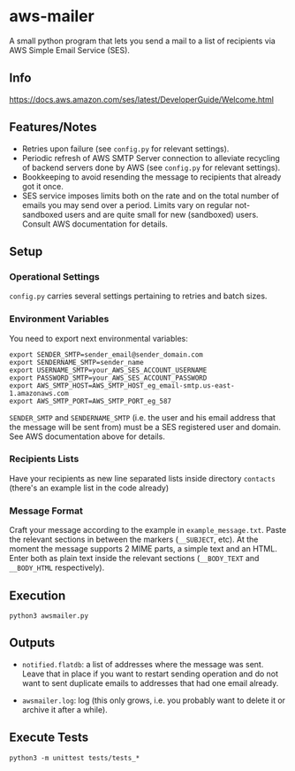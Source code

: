 # aws-mailer
A small python program that lets you send a mail to a list of recipients via AWS Simple Email Service (SES).

## Info
https://docs.aws.amazon.com/ses/latest/DeveloperGuide/Welcome.html

## Features/Notes
* Retries upon failure (see `config.py` for relevant settings).
* Periodic refresh of AWS SMTP Server connection to alleviate recycling of backend servers done by AWS (see `config.py` for relevant settings).
* Bookkeeping to avoid resending the message to recipients that already got it once.
* SES service imposes limits both on the rate and on the total number of emails you may send
over a period. Limits vary on regular not-sandboxed users and are quite small for new (sandboxed) users.
 Consult AWS documentation for details.

## Setup

### Operational Settings
`config.py` carries several settings pertaining to retries and batch sizes.

### Environment Variables
You need to export next environmental variables:
```
export SENDER_SMTP=sender_email@sender_domain.com
export SENDERNAME_SMTP=sender_name
export USERNAME_SMTP=your_AWS_SES_ACCOUNT_USERNAME
export PASSWORD_SMTP=your_AWS_SES_ACCOUNT_PASSWORD
export AWS_SMTP_HOST=AWS_SMTP_HOST_eg_email-smtp.us-east-1.amazonaws.com
export AWS_SMTP_PORT=AWS_SMTP_PORT_eg_587
```
`SENDER_SMTP` and `SENDERNAME_SMTP` (i.e. the user and his email address that the
message will be sent from) must be a SES registered user and domain. See AWS documentation
above for details.

### Recipients Lists
Have your recipients as new line separated lists inside directory
`contacts` (there's an example list in the code already)

### Message Format
Craft your message according to the example in `example_message.txt`. Paste the
relevant sections in between the markers (`__SUBJECT`, etc). At the moment the message
supports 2 MIME parts, a simple text and an HTML. Enter both as plain text inside the
relevant sections (`__BODY_TEXT` and `__BODY_HTML` respectively).

## Execution
`python3 awsmailer.py`

## Outputs
* `notified.flatdb`: a list of addresses where the message was sent. Leave that in place if you
want to restart sending operation and do not want to sent duplicate emails to
addresses that had one email already.

* `awsmailer.log`: log (this only grows, i.e. you probably want to delete it or
  archive it after a while).

## Execute Tests
`python3 -m unittest tests/tests_*`
